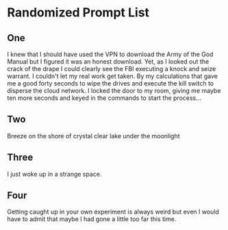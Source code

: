 # Randomized Prompt List

## One

I knew that I should have used the VPN to download the Army of the God Manual but I figured it was an honest download. Yet, as I looked out the crack of the drape I could clearly see the FBI executing a knock and seize warrant. I couldn't let my real work get taken. By my calculations that gave me a good forty seconds to wipe the drives and execute the kill switch to disperse the cloud network. I locked the door to my room, giving me maybe ten more seconds and keyed in the commands to start the process...

## Two

Breeze on the shore of crystal clear lake under the moonlight

## Three

I just woke up in a strange space.

## Four

Getting caught up in your own experiment is always weird but even I would have to admit that maybe I had gone a little too far this time.
